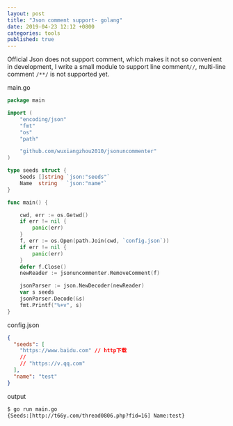 ```yaml
---
layout: post
title: "Json comment support- golang"
date: 2019-04-23 12:12 +0800
categories: tools
published: true
---
```


Official Json does not support comment, which makes it not so convenient in development, I write a small module to support line comment`//`, multi-line comment `/**/` is not supported yet.

main.go

```go
package main

import (
	"encoding/json"
	"fmt"
	"os"
	"path"

	"github.com/wuxiangzhou2010/jsonuncommenter"
)

type seeds struct {
	Seeds []string `json:"seeds"`
	Name  string   `json:"name"`
}

func main() {

	cwd, err := os.Getwd()
	if err != nil {
		panic(err)
	}
	f, err := os.Open(path.Join(cwd, `config.json`))
	if err != nil {
		panic(err)
	}
	defer f.Close()
	newReader := jsonuncommenter.RemoveComment(f)

	jsonParser := json.NewDecoder(newReader)
	var s seeds
	jsonParser.Decode(&s)
	fmt.Printf("%+v", s)
}
```

config.json

```json
{
  "seeds": [
    "https://www.baidu.com" // http下载
    //
    // "https://v.qq.com"
  ],
  "name": "test"
}
```

output

```sh
$ go run main.go
{Seeds:[http://t66y.com/thread0806.php?fid=16] Name:test}
```
